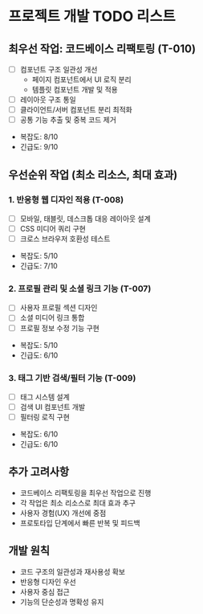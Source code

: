 # 프로젝트 개발 TODO 리스트

## 최우선 작업: 코드베이스 리팩토링 (T-010)
- [ ] 컴포넌트 구조 일관성 개선
  - 페이지 컴포넌트에서 UI 로직 분리
  - 템플릿 컴포넌트 개발 및 적용
- [ ] 레이아웃 구조 통일
- [ ] 클라이언트/서버 컴포넌트 분리 최적화
- [ ] 공통 기능 추출 및 중복 코드 제거
- 복잡도: 8/10
- 긴급도: 9/10

## 우선순위 작업 (최소 리소스, 최대 효과)

### 1. 반응형 웹 디자인 적용 (T-008)
- [ ] 모바일, 태블릿, 데스크톱 대응 레이아웃 설계
- [ ] CSS 미디어 쿼리 구현
- [ ] 크로스 브라우저 호환성 테스트
- 복잡도: 5/10
- 긴급도: 7/10

### 2. 프로필 관리 및 소셜 링크 기능 (T-007)
- [ ] 사용자 프로필 섹션 디자인
- [ ] 소셜 미디어 링크 통합
- [ ] 프로필 정보 수정 기능 구현
- 복잡도: 5/10
- 긴급도: 6/10

### 3. 태그 기반 검색/필터 기능 (T-009)
- [ ] 태그 시스템 설계
- [ ] 검색 UI 컴포넌트 개발
- [ ] 필터링 로직 구현
- 복잡도: 6/10
- 긴급도: 6/10

## 추가 고려사항
- 코드베이스 리팩토링을 최우선 작업으로 진행
- 각 작업은 최소 리소스로 최대 효과 추구
- 사용자 경험(UX) 개선에 중점
- 프로토타입 단계에서 빠른 반복 및 피드백

## 개발 원칙
- 코드 구조의 일관성과 재사용성 확보
- 반응형 디자인 우선
- 사용자 중심 접근
- 기능의 단순성과 명확성 유지

